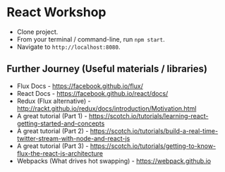 # React Workshop
- Clone project.
- From your terminal / command-line, run `npm start`.
- Navigate to `http://localhost:8080`.

## Further Journey (Useful materials / libraries)
- Flux Docs - https://facebook.github.io/flux/
- React Docs - https://facebook.github.io/react/docs/
- Redux (Flux alternative) - http://rackt.github.io/redux/docs/introduction/Motivation.html
- A great tutorial (Part 1) - https://scotch.io/tutorials/learning-react-getting-started-and-concepts
- A great tutorial (Part 2) - https://scotch.io/tutorials/build-a-real-time-twitter-stream-with-node-and-react-js
- A great tutorial (Part 3) - https://scotch.io/tutorials/getting-to-know-flux-the-react-js-architecture
- Webpacks (What drives hot swapping) - https://webpack.github.io
